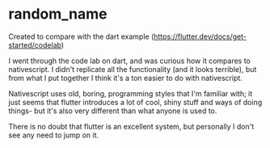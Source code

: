 # random_name
Created to compare with the dart example (https://flutter.dev/docs/get-started/codelab)

I went through the code lab on dart, and was curious how it compares to nativescript.
I didn't replicate all the functionality (and it looks terrible), but from what I put together I think it's a ton easier to do with nativescript.

Nativescript uses old, boring, programming styles that I'm familiar with; it just seems that flutter introduces a lot of cool, shiny stuff and ways of doing things- but it's also very different than what anyone is used to.

There is no doubt that flutter is an excellent system, but personally I don't see any need to jump on it.
